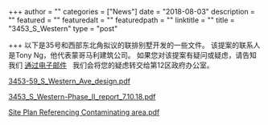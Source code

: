 +++
author = ""
categories = ["News"]
date = "2018-08-03"
description = ""
featured = ""
featuredalt = ""
featuredpath = ""
linktitle = ""
title = "3453_S_Western"
type = "post"

+++ 
以下是35号和西部东北角拟议的联排别墅开发的一些文件。 该提案的联系人是Tony Ng，他代表蒙哥马利建筑公司。 如果您对该提案有疑问或疑虑，请告知我们 <a href="mailto:mckinleyparkdevelopmentcouncil@gmail.com?Subject=Development%20Proposal%20Feedback%20from%20Website" target="_top">通过电子邮件</a>
  我们会将您的疑虑转交给第12区政府办公室。

[3453-59_S_Western_Ave_design.pdf](/proposals/documents/3453-59_S_Western_Ave_design.pdf)

[3453_S_Western-Phase_II_report_7.10.18.pdf](/proposals/documents/3453_S_Western-Phase_II_report_7.10.18.pdf)  
 
[Site Plan Referencing Contaminating area.pdf](/proposals/documents/Site_Plan_Referencing_Contaminating_area_.pdf)
